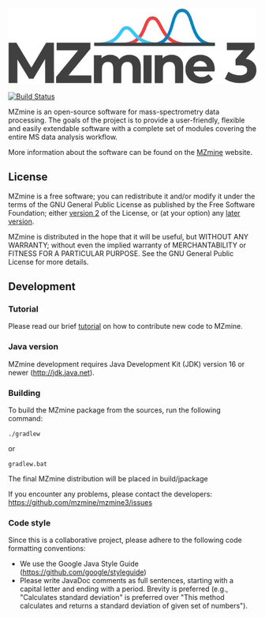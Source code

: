 ![MZmine 3](logo/MZmine_logo_RGB.png)

[![Build Status](https://travis-ci.org/mzmine/mzmine3.svg?branch=master)](https://travis-ci.org/mzmine/mzmine3)

MZmine is an open-source software for mass-spectrometry data processing. The goals of the project is to provide a user-friendly, flexible and easily extendable software with a complete set of modules covering the entire MS data analysis workflow.

More information about the software can be found on the [MZmine](http://mzmine.github.io) website.


## License
MZmine is a free software; you can redistribute it and/or modify it under the terms of the GNU General Public License as published by the Free Software Foundation; either [version 2](http://www.gnu.org/licenses/gpl-2.0.html) of the License, or (at your option) any [later version](http://www.gnu.org/licenses/gpl.html).

MZmine is distributed in the hope that it will be useful, but WITHOUT ANY WARRANTY; without even the implied warranty of MERCHANTABILITY or FITNESS FOR A PARTICULAR PURPOSE. See the GNU General Public License for more details.


## Development

### Tutorial

Please read our brief [tutorial](http://mzmine.github.io/development.html) on how to contribute new code to MZmine.

### Java version

MZmine development requires Java Development Kit (JDK) version 16 or newer (http://jdk.java.net).

### Building

To build the MZmine package from the sources, run the following command:

    ./gradlew

or

    gradlew.bat

The final MZmine distribution will be placed in build/jpackage

If you encounter any problems, please contact the developers:
https://github.com/mzmine/mzmine3/issues

### Code style

Since this is a collaborative project, please adhere to the following code formatting conventions:
* We use the Google Java Style Guide (https://github.com/google/styleguide)
* Please write JavaDoc comments as full sentences, starting with a capital letter and ending with a period. Brevity is preferred (e.g., "Calculates standard deviation" is preferred over "This method calculates and returns a standard deviation of given set of numbers").

